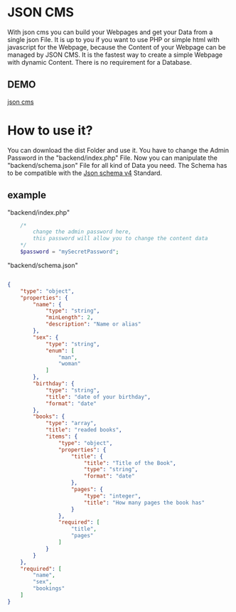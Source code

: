 # JSON CMS

With json cms you can build your Webpages and get your Data from a single json File.
It is up to you if you want to use PHP or simple html with javascript for the Webpage, because the Content of your Webpage can be managed by JSON CMS.
It is the fastest way to create a simple Webpage with dynamic Content. There is no requirement for a Database.

## DEMO

[json cms](http://www.zentoo.de)

# How to use it?

You can download the dist Folder and use it. You have to change the Admin Password in the "backend/index.php" File.
Now you can manipulate the "backend/schema.json" File for all kind of Data you need. The Schema has to be compatible with the [Json schema v4](http://json-schema.org/) Standard.

## example

"backend/index.php"

```php
    /*
        change the admin password here, 
        this password will allow you to change the content data
    */
    $password = "mySecretPassword";
```

"backend/schema.json"

```json

{
    "type": "object",
    "properties": {
        "name": {
            "type": "string",
            "minLength": 2,
            "description": "Name or alias"
        },
        "sex": {
            "type": "string",
            "enum": [
                "man",
                "woman"
            ]
        },
        "birthday": {
            "type": "string",
            "title": "date of your birthday",
            "format": "date"
        },
        "books": {
            "type": "array",
            "title": "readed books",
            "items": {
                "type": "object",
                "properties": {
                    "title": {
                        "title": "Title of the Book",
                        "type": "string",
                        "format": "date"
                    },
                    "pages": {
                        "type": "integer",
                        "title": "How many pages the book has"
                    }
                },
                "required": [
                    "title",
                    "pages"
                ]
            }
        }
    },
    "required": [
        "name",
        "sex",
        "bookings"
    ]
}

```